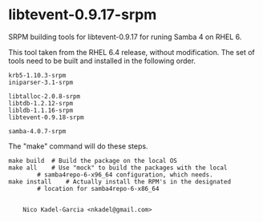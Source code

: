 libtevent-0.9.17-srpm
=====================

SRPM building tools for libtevent-0.9.17 for runing Samba 4 on RHEL 6.

This tool taken from the RHEL 6.4 release, without modification.
The set of tools need to be built and installed in the following order.

	krb5-1.10.3-srpm
	iniparser-3.1-srpm

	libtalloc-2.0.8-srpm
	libtdb-1.2.12-srpm
	libldb-1.1.16-srpm
	libtevent-0.9.18-srpm

	samba-4.0.7-srpm

The "make" command will do these steps.

	make build	# Build the package on the local OS
	make all	# Use "mock" to build the packages with the local
			# samba4repo-6-x96_64 configuration, which needs.
	make install	# Actually install the RPM's in the designated
			# location for samba4repo-6-x86_64


		Nico Kadel-Garcia <nkadel@gmail.com>
